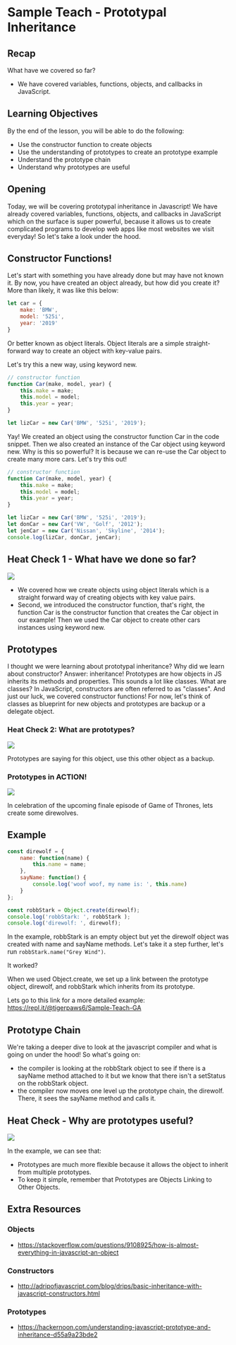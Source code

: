 
# Sample Teach - Prototypal Inheritance 

## Recap 
What have we covered so far? 
* We have covered variables, functions, objects, and callbacks in JavaScript. 

## Learning Objectives 
By the end of the lesson, you will be able to do the following: 
* Use the constructor function to create objects
* Use the understanding of prototypes to create an prototype example 
* Understand the prototype chain
* Understand why prototypes are useful

## Opening
Today, we will be covering prototypal inheritance in Javascript! We have already covered variables, functions, objects, and callbacks in JavaScript which on the surface is super powerful, because it allows us to create complicated programs to develop web apps like most websites we visit everyday! So let's take a look under the hood. 


## Constructor Functions! 
Let's start with something you have already done but may have not known it. 
By now, you have created an object already, but how did you create it? 
More than likely, it was like this below: 
```javascript
let car = {
	make: 'BMW',
	model: '525i',
	year: '2019'
}
```
Or better known as object literals. Object literals are a simple straight-forward way to create an object with key-value pairs.

Let's try this a new way, using keyword new. 

```javascript
// constructor function
function Car(make, model, year) {
	this.make = make; 
	this.model = model; 
	this.year = year; 
}

let lizCar = new Car('BMW', '525i', '2019'); 

```
Yay! We created an object using the constructor function Car in the code snippet. Then we also created an instance of the Car object using keyword new. Why is this so powerful? It is because we can re-use the Car object to create many more cars. Let's try this out! 


```javascript
// constructor function
function Car(make, model, year) {
	this.make = make; 
	this.model = model; 
	this.year = year; 
}

let lizCar = new Car('BMW', '525i', '2019'); 
let donCar = new Car('VW', 'Golf', '2012'); 
let jenCar = new Car('Nissan', 'Skyline', '2014'); 
console.log(lizCar, donCar, jenCar);
``` 

## Heat Check 1 - What have we done so far?
![](https://media.giphy.com/media/3o6Zt1NkjoYfCEv3CU/giphy.gif)
* We covered how we create objects using object literals which is a straight forward way of creating objects with key value pairs. 
* Second, we introduced the constructor function, that's right, the function Car is the constructor function that creates the Car object in our example! Then we used the Car object to create other cars instances using keyword new. 

## Prototypes
I thought we were learning about prototypal inheritance? Why did we learn about constructor? Answer: inheritance!
Prototypes are how objects in JS inherits its methods and properties. This sounds a lot like classes. What are classes? In JavaScript, constructors are often referred to as "classes". And just our luck, we covered constructor functions! For now, let's think of classes as blueprint for new objects and prototypes are backup or a delegate object. 

### Heat Check 2: What are prototypes?
![](https://media.giphy.com/media/CrnKx2mxUzGiQ/giphy.gif)

Prototypes are saying for this object, use this other object as a backup. 

### Prototypes in ACTION! 
![](https://media.giphy.com/media/8L13IFbMbEwV2/giphy.gif)

In celebration of the upcoming finale episode of Game of Thrones, lets create some direwolves. 

## Example 
```javascript
const direwolf = {
	name: function(name) {
		this.name = name;
	},
	sayName: function() {
		console.log('woof woof, my name is: ', this.name)
	}
}; 

const robbStark = Object.create(direwolf); 
console.log('robbStark: ', robbStark ); 
console.log('direwolf: ', direwolf); 

```
In the example, robbStark is an empty object but yet the direwolf object was created with name and sayName methods. Let's take it a step further, let's run `robbStark.name("Grey Wind")`. 

It worked? 

When we used Object.create, we set up a link between the prototype object, direwolf, and robbStark which inherits from its prototype. 

Lets go to this link for a more detailed example:
https://repl.it/@tigerpaws6/Sample-Teach-GA

## Prototype Chain
We're taking a deeper dive to look at the javascript compiler and what is going on under the hood! 
So what's going on:
* the compiler is looking at the robbStark object to see if there is a sayName method attached to it but we know that there isn't a setStatus on the robbStark object.
* the compiler now moves one level up the prototype chain, the direwolf. There, it sees the sayName method and calls it.

## Heat Check - Why are prototypes useful? 
![](https://media.giphy.com/media/l41lVCaNfN7zjhFsc/giphy.gif)

In the example, we can see that:
* Prototypes are much more flexible because it allows the object to inherit from multiple prototypes. 
* To keep it simple, remember that Prototypes are Objects Linking to Other Objects. 


## Extra Resources 
### Objects 
* https://stackoverflow.com/questions/9108925/how-is-almost-everything-in-javascript-an-object

### Constructors
* http://adripofjavascript.com/blog/drips/basic-inheritance-with-javascript-constructors.html

### Prototypes
* https://hackernoon.com/understanding-javascript-prototype-and-inheritance-d55a9a23bde2
